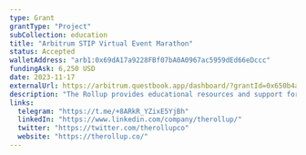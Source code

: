```yaml
---
type: Grant
grantType: "Project"
subCollection: education
title: "Arbitrum STIP Virtual Event Marathon"
status: Accepted
walletAddress: "arb1:0x69dA17a9228FBf07bA0A0967ac5959dEd66eDccc"
fundingAsk: 6,250 USD
date: 2023-11-17
externalUrl: https://arbitrum.questbook.app/dashboard/?grantId=0x650b4a0dc2aec18f55adb72f13c5d95631db04be&isRenderingProposalBody=true&chainId=10&role=community&proposalId=0x576
description: "The Rollup provides educational resources and support for DeFi enthusiasts worldwide, with a focus on power users, developers, and builders."
links:
  telegram: "https://t.me/+8ARkR_YZixE5YjBh"
  linkedIn: "https://www.linkedin.com/company/therollup/"
  twitter: "https://twitter.com/therollupco"
  website: "https://therollup.co/"
---
```

